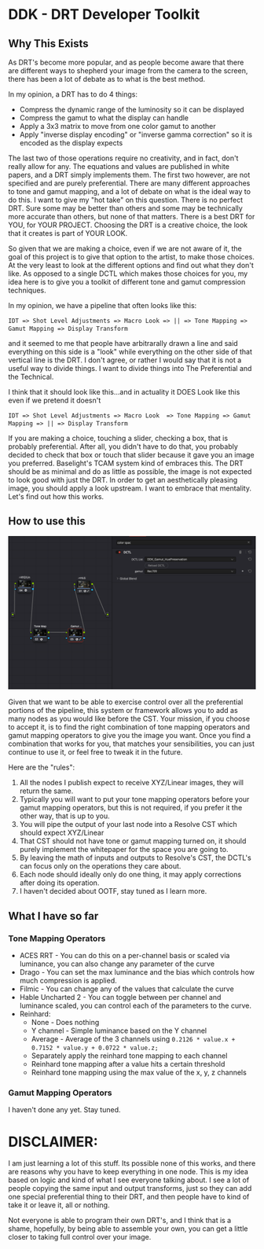 # DDK - DRT Developer Toolkit

## Why This Exists

As DRT's become more popular, and as people become aware that there are different ways to shepherd your image from the camera to the screen, there has been a lot of debate as to what is the best method.

In my opinion, a DRT has to do 4 things:

- Compress the dynamic range of the luminosity so it can be displayed
- Compress the gamut to what the display can handle
- Apply a 3x3 matrix to move from one color gamut to another
- Apply "inverse display encoding" or "inverse gamma correction" so it is encoded as the display expects

The last two of those operations require no creativity, and in fact, don't really allow for any. The equations and values are published in white papers, and a DRT simply implements them. The first two however, are not specified and are purely preferential. There are many different approaches to tone and gamut mapping, and a lot of debate on what is the ideal way to do this. I want to give my "hot take" on this question. There is no perfect DRT. Sure some may be better than others and some may be technically more accurate than others, but none of that matters. There is a best DRT for YOU, for YOUR PROJECT. Choosing the DRT is a creative choice, the look that it creates is part of YOUR LOOK.

So given that we are making a choice, even if we are not aware of it, the goal of this project is to give that option to the artist, to make those choices. At the very least to look at the different options and find out what they don't like. As opposed to a single DCTL which makes those choices for you, my idea here is to give you a toolkit of different tone and gamut compression techniques.

In my opinion, we have a pipeline that often looks like this:

```
IDT => Shot Level Adjustments => Macro Look => || => Tone Mapping => Gamut Mapping => Display Transform
```

and it seemed to me that people have arbitrarally drawn a line and said everything on this side is a "look" while everything on the other side of that vertical line is the DRT. I don't agree, or rather I would say that it is not a useful way to divide things. I want to divide things into The Preferential and the Technical.

I think that it should look like this...and in actuality it DOES Look like this even if we pretend it doesn't

```
IDT => Shot Level Adjustments => Macro Look  => Tone Mapping => Gamut Mapping => || => Display Transform
```

If you are making a choice, touching a slider, checking a box, that is probably preferential. After all, you didn't have to do that, you probably decided to check that box or touch that slider because it gave you an image you preferred. Baselight's TCAM system kind of embraces this. The DRT should be as minimal and do as little as possible, the image is not expected to look good with just the DRT. In order to get an aesthetically pleasing image, you should apply a look upstream. I want to embrace that mentality. Let's find out how this works.

## How to use this

![Node Tree](NodeTree.png)

Given that we want to be able to exercise control over all the preferential portions of the pipeline, this system or framework allows you to add as many nodes as you would like before the CST. Your mission, if you choose to accept it, is to find the right combination of tone mapping operators and gamut mapping operators to give you the image you want. Once you find a combination that works for you, that matches your sensibilities, you can just continue to use it, or feel free to tweak it in the future.

Here are the "rules":

1. All the nodes I publish expect to receive XYZ/Linear images, they will return the same.
2. Typically you will want to put your tone mapping operators before your gamut mapping operators, but this is not required, if you prefer it the other way, that is up to you.
3. You will pipe the output of your last node into a Resolve CST which should expect XYZ/Linear
4. That CST should not have tone or gamut mapping turned on, it should purely implement the whitepaper for the space you are going to.
5. By leaving the math of inputs and outputs to Resolve's CST, the DCTL's can focus only on the operations they care about.
6. Each node should ideally only do one thing, it may apply corrections after doing its operation.
7. I haven't decided about OOTF, stay tuned as I learn more.

## What I have so far

### Tone Mapping Operators

- ACES RRT - You can do this on a per-channel basis or scaled via luminance, you can also change any parameter of the curve
- Drago - You can set the max luminance and the bias which controls how much compression is applied.
- Filmic - You can change any of the values that calculate the curve
- Hable Uncharted 2 - You can toggle between per channel and luminance scaled, you can control each of the parameters to the curve.
- Reinhard:
  - None - Does nothing
  - Y channel - Simple luminance based on the Y channel
  - Average - Average of the 3 channels using `0.2126 * value.x + 0.7152 * value.y + 0.0722 * value.z;`
  - Separately apply the reinhard tone mapping to each channel
  - Reinhard tone mapping after a value hits a certain threshold
  - Reinhard tone mapping using the max value of the x, y, z channels

### Gamut Mapping Operators

I haven't done any yet. Stay tuned.

# DISCLAIMER:

I am just learning a lot of this stuff. Its possible none of this works, and there are reasons why you have to keep everything in one node. This is my idea based on logic and kind of what I see everyone talking about. I see a lot of people copying the same input and output transforms, just so they can add one special preferential thing to their DRT, and then people have to kind of take it or leave it, all or nothing.

Not everyone is able to program their own DRT's, and I think that is a shame, hopefully, by being able to assemble your own, you can get a little closer to taking full control over your image.
